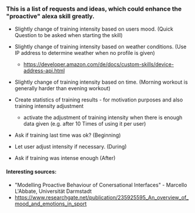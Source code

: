 ### This is a list of requests and ideas, which could enhance the "proactive" alexa skill greatly.

* Slightly change of training intensity based on users mood. (Quick Question to be asked when starting the skill) 

* Slightly change of training intensity based on weather conditions. (Use IP address to determine weather when no profile is given)
  * https://developer.amazon.com/de/docs/custom-skills/device-address-api.html

* Slightly change of training intensity based on time. (Morning workout is generally harder than evening workout)

* Create statistics of training results - for motivation purposes and also training intensity adjustment 
  * activate the adjustment of training intensity when there is enough data given (e.g. after 10 Times of using it per user) 

* Ask if training last time was ok? (Beginning) 

* Let user adjust intensity if necessary. (During) 

* Ask if training was intense enough (After) 


#### Interesting sources:
* "Modelling Proactive Behaviour of Conersational Interfaces" - Marcello L'Abbate, Universität Darmstadt
* https://www.researchgate.net/publication/235925595_An_overview_of_mood_and_emotions_in_sport 
